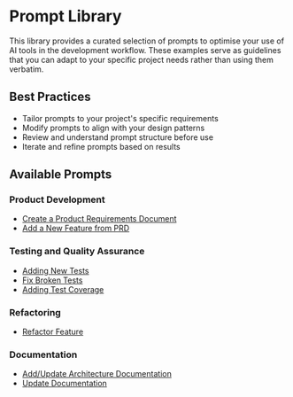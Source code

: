# Prompt Library

This library provides a curated selection of prompts to optimise your use of AI tools in the development workflow. These examples serve as guidelines that you can adapt to your specific project needs rather than using them verbatim.

## Best Practices
- Tailor prompts to your project's specific requirements
- Modify prompts to align with your design patterns
- Review and understand prompt structure before use
- Iterate and refine prompts based on results

## Available Prompts

### Product Development
- [Create a Product Requirements Document](prompt-create-prd.md)
- [Add a New Feature from PRD](prompt-new-feature.md)

### Testing and Quality Assurance
- [Adding New Tests](prompt-add-new-test.md)
- [Fix Broken Tests](prompt-fix-test-errors.md)
- [Adding Test Coverage](prompt-add-test-coverage.md)

### Refactoring
- [Refactor Feature](prompt-refactor-feature.md)

### Documentation
- [Add/Update Architecture Documentation](prompt-add-architecture-docs.md)
- [Update Documentation](prompt-update-documentation.md)
